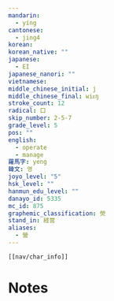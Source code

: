 ```yaml
---
mandarin:
  - yíng
cantonese:
  - jing4
korean:
korean_native: ""
japanese:
  - EI
japanese_nanori: ""
vietnamese:
middle_chinese_initial: j
middle_chinese_final: wiᴇŋ
stroke_count: 12
radical: 口
skip_number: 2-5-7
grade_level: 5
pos: ""
english:
  - operate
  - manage
羅馬字: yeng
韓文: 영
joyo_level: "5"
hsk_level: ""
hanmun_edu_level: ""
danayo_id: 5335
mc_id: 875
graphemic_classification: 熒
stand_in: 経営
aliases:
  - 營
---
```

```meta-bind-embed
[[nav/char_info]]
```

# Notes
